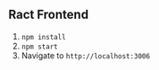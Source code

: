 ## Ract Frontend

1. ```npm install```
2. ```npm start```
3. Navigate to ```http://localhost:3006```
